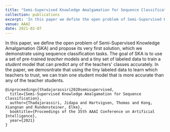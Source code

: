 ```yaml
---
title: "Semi-Supervised Knowledge Amalgamation for Sequence Classification"
collection: publications
excerpt: 'In this paper we define the open problem of Semi-Supervised Knowledge Amalgamation and provide its first solution, which targets sequence classification problems.'
venue: AAAI
date: 2021-02-07
---
```


In this paper, we define the open problem of Semi-Supervised Knowledge Amalgamation (SKA) and propose its very first solution, which we demonstrate using sequence classification tasks. The goal of SKA is to use a set of pre-trained *teacher* models and a tiny set of labeled data to train a *student* model that can predict any of the teachers' classes accurately. In the paper, we demosntrate that using the tiny labeled data to learn which teachers to trust, we can train one student model that is more accurate than any of the teacher students.

```
@inproceedings{thadajarassiri2020semisupervised,
  title={Semi-Supervised Knowledge Amalgamation for Sequence Classification},
  author={Thadajarassiri, Jidapa and Hartvigsen, Thomas and Kong, Xiangnan and Rundensteiner, Elke},
  booktitle={Proceedings of the 35th AAAI Conference on Artificial Intelligence},
  year={2021}
}
```
